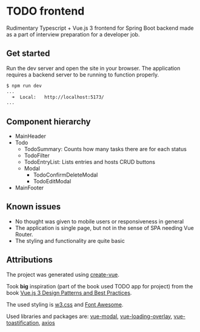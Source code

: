 # TODO frontend

Rudimentary Typescript + Vue.js 3 frontend for Spring Boot backend made as a
part of interview preparation for a developer job.

## Get started

Run the dev server and open the site in your browser. The application requires a
backend server to be running to function properly.

```bash
$ npm run dev
...
  ➜  Local:   http://localhost:5173/
...
```

## Component hierarchy

- MainHeader
- Todo
    - TodoSummary: Counts how many tasks there are for each status
    - TodoFilter
    - TodoEntryList: Lists entries and hosts CRUD buttons
    - Modal
        - TodoConfirmDeleteModal
        - TodoEditModal
- MainFooter

## Known issues

- No thought was given to mobile users or responsiveness in general
- The application is single page, but not in the sense of SPA needing Vue
  Router.
- The styling and functionality are quite basic

## Attributions

The project was generated using
[create-vue](https://github.com/vuejs/create-vue).

Took **big** inspiration (part of the book used TODO app for project) from the
book
[Vue.js 3 Design Patterns and Best Practices](https://www.amazon.com/Vue-js-Design-Patterns-Best-Practices/dp/1803238070).

The used styling is [w3.css](https://www.w3schools.com/w3css/) and
[Font Awesome](https://fontawesome.com/).

Used libraries and packages are:
[vue-modal](https://github.com/kolirt/vue-modal),
[vue-loading-overlay](https://github.com/ankurk91/vue-loading-overlay),
[vue-toastification](https://github.com/Maronato/vue-toastification),
[axios](https://github.com/axios/axios)
